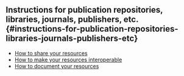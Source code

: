 ## Instructions for publication repositories, libraries, journals, publishers, etc. {#instructions-for-publication-repositories-libraries-journals-publishers-etc}

* [How to share your resources](/guidelines_for_providers_of_publications/uploading-instructions.md)
* [How to make your resources interoperable](/guidelines_for_providers_of_publications/technical-requirements.md)
* [How to document your resources](/guidelines_for_providers_of_publications/metadata-requirements.md)

